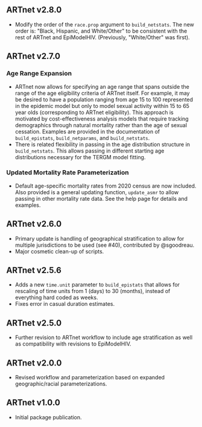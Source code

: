
## ARTnet v2.8.0

* Modify the order of the `race.prop` argument to `build_netstats`. The new
order is: "Black, Hispanic, and White/Other" to be consistent with the rest of
ARTnet and EpiModelHIV. (Previously, "White/Other" was first).

## ARTnet v2.7.0

### Age Range Expansion
* ARTnet now allows for specifying an age range that spans outside the range of the age eligibility criteria of ARTnet itself. For example, it may be desired to have a population ranging from age 15 to 100 represented in the epidemic model but only to model sexual activity within 15 to 65 year olds (corresponding to ARTnet eligibility). This approach is motivated by cost-effectiveness analysis models that require tracking demographics through natural mortality rather than the age of sexual cessation. Examples are provided in the documentation of `build_epistats`, `build_netparams`, and `build_netstats`.
* There is related flexibility in passing in the age distribution structure in `build_netstats`. This allows passing in different starting age distributions necessary for the TERGM model fitting.

### Updated Mortality Rate Parameterization
* Default age-specific mortality rates from 2020 census are now included. Also provided is a general updating function, `update_asmr` to allow passing in other mortality rate data. See the help page for details and examples.


## ARTnet v2.6.0

* Primary update is handling of geographical stratification to allow for multiple jurisdictions to be used (see #40), contributed by @sgoodreau.
* Major cosmetic clean-up of scripts.


## ARTnet v2.5.6

* Adds a new `time.unit` parameter to `build_epistats` that allows for rescaling of time units from 1 (days) to 30 (months), instead of everything hard coded as weeks.
* Fixes error in casual duration estimates.


## ARTnet v2.5.0

* Further revision to ARTnet workflow to include age stratification as well as compatibility with revisions to EpiModelHIV.


## ARTnet v2.0.0

* Revised workflow and parameterization based on expanded geographic/racial parameterizations.


## ARTnet v1.0.0

* Initial package publication.

